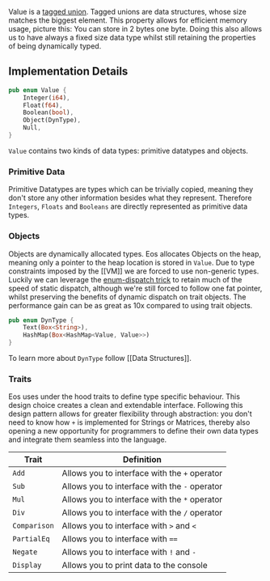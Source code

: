 Value is a [tagged union](https://en.wikipedia.org/wiki/Tagged_union). Tagged unions are data structures, whose size matches the biggest element. This property allows for efficient memory usage, picture this: You can store in 2 bytes one byte.  Doing this also allows us to have always a fixed size data type whilst still retaining the properties of being dynamically typed.

## Implementation Details


```rust
pub enum Value {
    Integer(i64),
    Float(f64),
    Boolean(bool),
    Object(DynType),
    Null,
}
```

```Value``` contains two kinds of data types: primitive datatypes and objects.

### Primitive Data

Primitive Datatypes are types which can be trivially copied, meaning they don't store any other information besides what they represent. Therefore `Integers`, `Floats` and `Booleans` are directly represented as primitive data types. 

### Objects

Objects are dynamically allocated types. Eos allocates Objects on the heap, meaning only a pointer to the heap location is stored in `Value`. 
Due to type constraints imposed by the [[VM]] we are forced to use non-generic types. Luckily we can leverage the [enum-dispatch trick](https://docs.rs/enum_dispatch/latest/enum_dispatch/) to retain much of the speed of static dispatch, although we're still forced to follow one fat pointer, whilst preserving the benefits of dynamic dispatch on trait objects. The performance gain can be as great as 10x compared to using trait objects.


```rust
pub enum DynType {
    Text(Box<String>),
    HashMap(Box<HashMap<Value, Value>>)
}
```


To learn more about `DynType` follow [[Data Structures]].

### Traits

Eos uses under the hood traits to define type specific behaviour. This design choice creates a clean and extendable interface. Following this design pattern allows for greater flexibility through abstraction: you don't need to know how `+` is implemented for Strings or Matrices, thereby also opening a new opportunity for programmers to define their own data types and integrate them seamless into the language. 

| Trait        | Definition                                    |
| ------------ | --------------------------------------------- |
| `Add`        | Allows you to interface with the `+` operator |
| `Sub`        | Allows you to interface with the `-` operator |
| `Mul`        | Allows you to interface with the `*` operator |
| `Div`        | Allows you to interface with the `/` operator |
| `Comparison` | Allows you to interface with `>` and `<`      |
| `PartialEq`  | Allows you to interface with `==`             |
| `Negate`     | Allows you to interface with `!` and `-`      |
| `Display`    | Allows you to print data to the console       |
